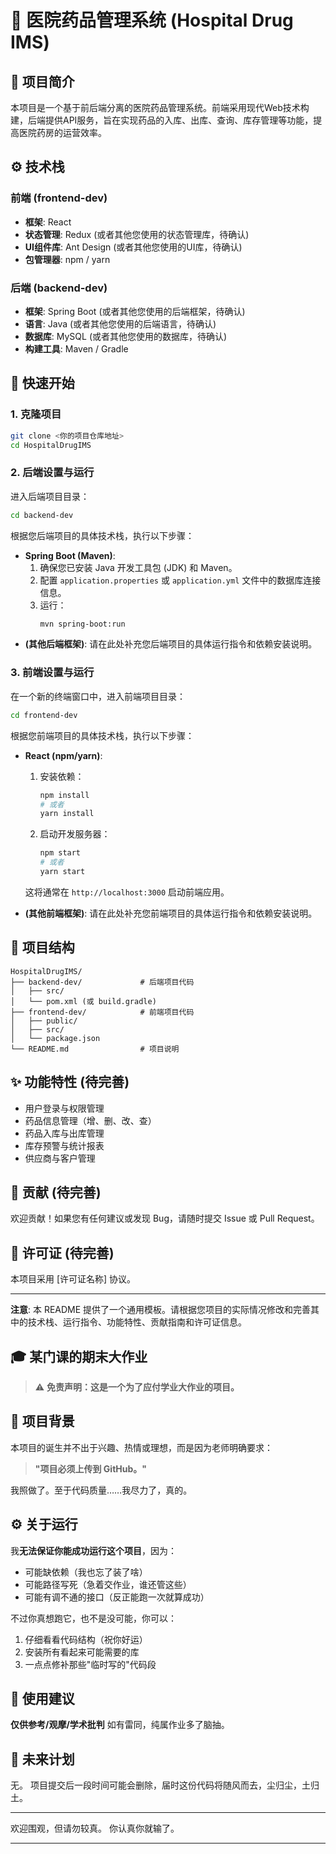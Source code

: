 # 🏥 医院药品管理系统 (Hospital Drug IMS)

## 📌 项目简介

本项目是一个基于前后端分离的医院药品管理系统。前端采用现代Web技术构建，后端提供API服务，旨在实现药品的入库、出库、查询、库存管理等功能，提高医院药房的运营效率。

## ⚙️ 技术栈

### 前端 (frontend-dev)

-   **框架**: React
-   **状态管理**: Redux (或者其他您使用的状态管理库，待确认)
-   **UI组件库**: Ant Design (或者其他您使用的UI库，待确认)
-   **包管理器**: npm / yarn

### 后端 (backend-dev)

-   **框架**: Spring Boot (或者其他您使用的后端框架，待确认)
-   **语言**: Java (或者其他您使用的后端语言，待确认)
-   **数据库**: MySQL (或者其他您使用的数据库，待确认)
-   **构建工具**: Maven / Gradle

## 🚀 快速开始

### 1. 克隆项目

```bash
git clone <你的项目仓库地址>
cd HospitalDrugIMS
```

### 2. 后端设置与运行

进入后端项目目录：

```bash
cd backend-dev
```

根据您后端项目的具体技术栈，执行以下步骤：

-   **Spring Boot (Maven)**:
    1.  确保您已安装 Java 开发工具包 (JDK) 和 Maven。
    2.  配置 `application.properties` 或 `application.yml` 文件中的数据库连接信息。
    3.  运行：
        ```bash
        mvn spring-boot:run
        ```
-   **(其他后端框架)**: 请在此处补充您后端项目的具体运行指令和依赖安装说明。

### 3. 前端设置与运行

在一个新的终端窗口中，进入前端项目目录：

```bash
cd frontend-dev
```

根据您前端项目的具体技术栈，执行以下步骤：

-   **React (npm/yarn)**:
    1.  安装依赖：
        ```bash
        npm install
        # 或者
        yarn install
        ```
    2.  启动开发服务器：
        ```bash
        npm start
        # 或者
        yarn start
        ```
    这将通常在 `http://localhost:3000` 启动前端应用。

-   **(其他前端框架)**: 请在此处补充您前端项目的具体运行指令和依赖安装说明。

## 📂 项目结构

```
HospitalDrugIMS/
├── backend-dev/             # 后端项目代码
│   ├── src/
│   └── pom.xml (或 build.gradle)
├── frontend-dev/            # 前端项目代码
│   ├── public/
│   ├── src/
│   └── package.json
└── README.md                # 项目说明
```

## ✨ 功能特性 (待完善)

-   用户登录与权限管理
-   药品信息管理（增、删、改、查）
-   药品入库与出库管理
-   库存预警与统计报表
-   供应商与客户管理

## 🤝 贡献 (待完善)

欢迎贡献！如果您有任何建议或发现 Bug，请随时提交 Issue 或 Pull Request。

## 📄 许可证 (待完善)

本项目采用 [许可证名称] 协议。

---

**注意**: 本 README 提供了一个通用模板。请根据您项目的实际情况修改和完善其中的技术栈、运行指令、功能特性、贡献指南和许可证信息。

## 🎓 某门课的期末大作业

> ⚠️ **免责声明：这是一个为了应付学业大作业的项目。**

## 📌 项目背景

本项目的诞生并不出于兴趣、热情或理想，而是因为老师明确要求：

> **"项目必须上传到 GitHub。"**

我照做了。至于代码质量……我尽力了，真的。

## ⚙️ 关于运行

我**无法保证你能成功运行这个项目**，因为：

* 可能缺依赖（我也忘了装了啥）
* 可能路径写死（急着交作业，谁还管这些）
* 可能有调不通的接口（反正能跑一次就算成功）

不过你真想跑它，也不是没可能，你可以：

1. 仔细看看代码结构（祝你好运）
2. 安装所有看起来可能需要的库
3. 一点点修补那些"临时写的"代码段

## 🤷 使用建议

**仅供参考/观摩/学术批判**
如有雷同，纯属作业多了脑抽。

## 🧹 未来计划

无。
项目提交后一段时间可能会删除，届时这份代码将随风而去，尘归尘，土归土。

---

欢迎围观，但请勿较真。
你认真你就输了。

---
